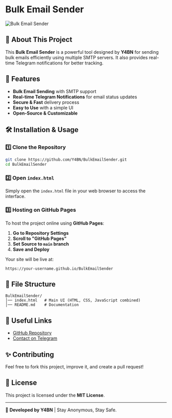 # Bulk Email Sender

![Bulk Email Sender](https://via.placeholder.com/800x400?text=Bulk+Email+Sender)

## 🚀 About This Project
This **Bulk Email Sender** is a powerful tool designed by **Y4BN** for sending bulk emails efficiently using multiple SMTP servers. It also provides real-time Telegram notifications for better tracking.

## 📌 Features
- **Bulk Email Sending** with SMTP support
- **Real-time Telegram Notifications** for email status updates
- **Secure & Fast** delivery process
- **Easy to Use** with a simple UI
- **Open-Source & Customizable**

## 🛠️ Installation & Usage

### 1️⃣ Clone the Repository
```bash
git clone https://github.com/Y4BN/BulkEmailSender.git
cd BulkEmailSender
```

### 2️⃣ Open `index.html`
Simply open the `index.html` file in your web browser to access the interface.

### 3️⃣ Hosting on GitHub Pages
To host the project online using **GitHub Pages**:
1. **Go to Repository Settings**
2. **Scroll to "GitHub Pages"**
3. **Set Source to `main` branch**
4. **Save and Deploy**

Your site will be live at:
```
https://your-username.github.io/BulkEmailSender
```

## 📂 File Structure
```
BulkEmailSender/
│── index.html   # Main UI (HTML, CSS, JavaScript combined)
│── README.md    # Documentation
```

## 🔗 Useful Links
- [GitHub Repository](https://github.com/Y4BN/BulkEmailSender)
- [Contact on Telegram](https://t.me/Y4BN)

## ✨ Contributing
Feel free to fork this project, improve it, and create a pull request!

## 📜 License
This project is licensed under the **MIT License**.

---
🚀 **Developed by Y4BN** | Stay Anonymous, Stay Safe.


